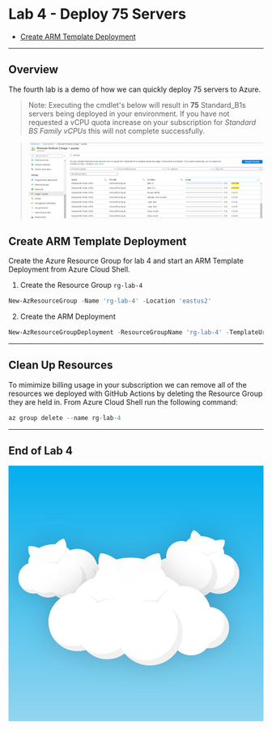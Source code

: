 # Lab 4 - Deploy 75 Servers

- [Create ARM Template Deployment](#Create-ARM-Template-Deployment)

---

## Overview

The fourth lab is a demo of how we can quickly deploy 75 servers to Azure.

> Note: Executing the cmdlet's below will result in **75** Standard_B1s servers being deployed in your environment. If you have not requested a vCPU quota increase on your subscription for *Standard BS Family vCPUs* this will not complete successfully.

> ![lab_4_quota](images/lab_4_quota.png)

## Create ARM Template Deployment

Create the Azure Resource Group for lab 4 and start an ARM Template Deployment from Azure Cloud Shell.

1. Create the Resource Group `rg-lab-4`

```powershell
New-AzResourceGroup -Name 'rg-lab-4' -Location 'eastus2'
```

2. Create the ARM Deployment

```powershell
New-AzResourceGroupDeployment -ResourceGroupName 'rg-lab-4' -TemplateUri https://raw.githubusercontent.com/softchoice-corp/DevOpsBootcamp/master/lab_4/75serversolution.deploy.json -Verbose
```

---

## Clean Up Resources

To mimimize billing usage in your subscription we can remove all of the resources we deployed with GitHub Actions by deleting the Resource Group they are held in. From Azure Cloud Shell run the following command:

```python
az group delete --name rg-lab-4
```

---

## End of Lab 4

![cloudcat](images/cloudcat.jpg)